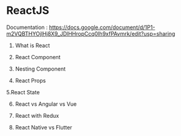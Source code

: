 # ReactJS

Documentation : https://docs.google.com/document/d/1P1-m2VQBTHYOjlHj8X9_JDlHHropCcq0Ih9xfPAvmrk/edit?usp=sharing

1. What is React

2. React Component

3. Nesting Component

4. React Props

5.React State

6. React vs Angular vs Vue

7. React with Redux

8. React Native vs Flutter
